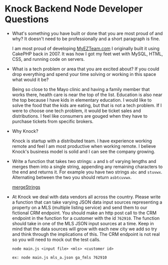 # Knock Backend Node Developer Questions
* What's something you have built or done that you are most proud of and why? It doesn't need to be professionally and a short paragraph is fine.

    I am most proud of developing [MyEZTeam.com](https://myezteam.com)  I originally built it using CakePHP back in 2007.  It was how I got my feet wet with MySQL, HTML, CSS, and running code on servers.


* What is a tech problem or area that you are excited about? If you could drop everything and spend your time solving or working in this space what would it be?

    Being so close to the Mayo clinic and having a family member that works there, health care is near the top of the list. Education is also near the top because I have kids in elementary education.  I would like to solve the food that the kids are eating, but that is not a tech problem. If I were to choose one tech problem, it would be ticket sales and distributions.  I feel like consumers are gouged when they have to purchase tickets from specific brokers.

* Why Knock?
      
    Knock is startup with a distributed team.  I have experience working remote and feel I am most productive when working remote.  I believe Knock's business model is solid and I can see the company growing.

* Write a function that takes two strings: `a` and `b` of varying lengths and merges them into a single string, appending any remaining characters to the end and returns it. For example you have two strings `abc` and `stuvwx`. Alternating between the two you should return `asbtcuvwx`.

    [mergeStrings](./mergeStrings.js)

* At Knock we deal with data vendors all across the country. Please write a function that can take varying JSON data input sources representing a property on a MLS (multiple listing service) and send them to our fictional CRM endpoint. You should make an http post call to the CRM endpoint in the function for a customer with the id `762910`. The function should take in one of the MLS JSON input sources at a time. Keep in mind that the data sources will grow with each new city we add so try and think through the implications of this. The CRM endpoint is not real so you will need to mock out the test calls.

    `node main.js <input file> <mls> <customer id>`

    `ex: node main.js mls_a.json ga_fmls 762910`